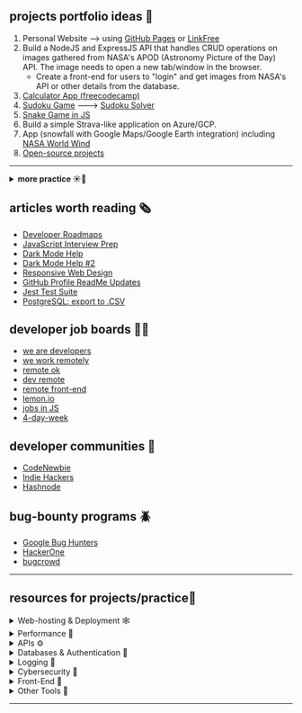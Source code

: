## projects portfolio ideas 🌳

1. Personal Website --> using [GitHub Pages](https://pages.github.com/) or [LinkFree](https://linkfree.io/)
2. Build a NodeJS and ExpressJS API that handles CRUD operations on images gathered from NASA's APOD (Astronomy Picture of the Day) API. The image needs to open a new tab/window in the browser.
   - Create a front-end for users to "login" and get images from NASA's API or other details from the database.
3. [Calculator App (freecodecamp)](https://www.freecodecamp.org/news/javascript-dom-build-a-calculator-app)
4. [Sudoku Game](https://youtu.be/xpsm3tOLTVE) ---> [Sudoku Solver](https://youtu.be/F1vKV8fR1Os)
5. [Snake Game in JS](https://www.freecodecamp.org/news/how-to-build-a-snake-game-in-javascript/)
6. Build a simple Strava-like application on Azure/GCP.
7. App (snowfall with Google Maps/Google Earth integration) including [NASA World Wind](https://worldwind.arc.nasa.gov/)
8. [Open-source projects](https://goodfirstissue.dev/)

---
<details>
   <summary><b> more practice ☀️🌙 </b></summary>

- [freecodecamp projects for beginners](https://www.freecodecamp.org/news/javascript-projects-for-beginners/)
- [Number Guessing Game in JS](https://www.youtube.com/watch?v=2cQUkYU8AmI)
- [5 Projects You Can Build In A Week](https://www.youtube.com/watch?v=oluY633rkgI)
- [Programming Puzzles](https://medium.com/techie-delight/top-25-programming-puzzles-and-brain-teasers-dac17b41e94a)
- [React Native projects](https://livecodestream.dev/post/10-amazing-react-native-project-ideas/)
- [CSS Games](https://dev.to/devmount/8-games-to-learn-css-the-fun-way-4e0f)
- [Python projects](https://livecodestream.dev/post/10-crazy-cool-project-ideas-for-python-developers/)
- [Frontend Mentor](https://www.frontendmentor.io/)
   </details>

## articles worth reading 🗞️
- [Developer Roadmaps](https://roadmap.sh/)
- [JavaScript Interview Prep](https://www.freecodecamp.org/news/javascript-interview-prep-cheatsheet/)
- [Dark Mode Help](https://livecodestream.dev/post/a-better-approach-to-dark-mode-on-your-website/)
- [Dark Mode Help #2](https://www.geeksforgeeks.org/how-to-make-dark-mode-for-websites-using-html-css-javascript/)
- [Responsive Web Design](https://www.smashingmagazine.com/2011/01/guidelines-for-responsive-web-design)
- [GitHub Profile ReadMe Updates](https://www.sitepoint.com/github-profile-readme/)
- [Jest Test Suite](https://codewithhugo.com/run-skip-single-jest-test/)
- [PostgreSQL: export to .CSV](https://dataschool.com/learn-sql/how-to-export-data-to-csv-or-excel/)

## developer job boards 🧑‍💻 
- [we are developers](https://www.wearedevelopers.com/)
- [we work remotely](https://weworkremotely.com/)
- [remote ok](https://remoteok.com/)
- [dev remote](https://devremote.io/)
- [remote front-end](https://www.remotefrontendjobs.com/)
- [lemon.io](https://lemon.io/)
- [jobs in JS](https://jobsinjs.com/)
- [4-day-week](https://4dayweek.io/)

## developer communities 🌳
- [CodeNewbie](https://community.codenewbie.org/)
- [Indie Hackers](https://www.indiehackers.com/)
- [Hashnode](https://hashnode.com/) 

## bug-bounty programs 🪲
- [Google Bug Hunters](https://bughunters.google.com/)
- [HackerOne](https://bughunters.google.com/)
- [bugcrowd](https://www.bugcrowd.com/bug-bounty-list/)

---
## resources for projects/practice📃 

   <details>
   <summary> Web-hosting & Deployment 🕸️ </summary> 
   <br>
      <li> <a href="https://vercel.com/">Vercel</a> </li>
      <li> <a href="https://railway.app/">railway</a> </li>
      <li> <a href="https://fly.io/">fly.io</a> </li>
      <li> <a href="https://console.cloud.google.com">Google Cloud Platform</a> </li>
      <li> <a href="https://azure.microsoft.com/en-us">Microsoft Azure</a> </li>
   </details>
   
   <details>
   <summary> Performance 🎩 </summary>
   <br>
   <li> <a href="https://webassembly.org/">WebAssembly</a> </li>
   </details>

   <details>
   <summary> APIs ⚙️ </summary>
   <br>

      <li> <a href="https://publicapis.dev/">Public APIs</a> </li>
      <li> <a href="https://mockoon.com/">Mockoon</a> </li>
   </details>

   <details>
   <summary> Databases & Authentication 🔎 </summary>
   <br>

      <li> <a href="https://supabase.com/">supabase</a> </li>
      <li> <a href="https://mockaroo.com">Mockaroo</a> </li>
   </details>
   
   <details>
   <summary> Logging 🧻 </summary>
   <br>

      <li> <a href="https://axiom.co/">axiom</a> </li>
   </details>

   <details>
   <summary> Cybersecurity 🦺 </summary>
   <br>

      <li> <a href="https://www.youtube.com/watch?v=ypNKKYUJE5o">JavaScript Security</a> </li>
   </details>

   <details>
    <summary> Front-End 📄 </summary>
   <br>
      <li> <a href="https://www.xml-sitemaps.com">XML Sitemap for SEO</a> </li>
      <li> <a href="https://answerthepublic.com">Keywords Search Tool</a> </li>
      <li> <a href="https://www.brokenlinkcheck.com">Broken-Link Checking Tool</a> </li>
      <li> <a href="https://search.google.com/search-console/welcome">Google Search Console</a> </li>
      <li> <a href="https://marketingplatform.google.com/about/analytics">Google Analytics</a> </li>
      <li> <a href="https://www.lipsum.com">Lorem Ipsum</a> </li>
      <li> <a href="https://picsum.photos">Lorem Picsum</a> </li>
      <li> <a href="https://validator.w3.org/">Markup Validator</a> </li>
   
   <details>
      <summary> Accessibility 🦿 </summary>
   <br>
      <li> <a href="https://webaim.org/resources/contrastchecker/">Contrast Checker</a> </li>
      <li> <a href="https://www.funkify.org/#:~:text=Funkify%20is%20an%20extension%20for,welcome%20you%20to%20our%20site">Funkify</a> </li>
      <li> <a href="https://chrome.google.com/webstore/detail/lighthouse/blipmdconlkpinefehnmjammfjpmpbjk?hl=en">Lighthouse</a> </li>
      <li> <a href="https://udacity.github.io/ud891/lesson3-semantics-built-in/02-chromevox-lite/">Chromevox Lite</a> </li>
   </details>
      
   <details>
   <summary> Icons & Colors 🟥 🟩 🟦 </summary>
   <br>
      <li> <a href="https://fontawesome.com/">Font Awesome</a> </li>
      <li> <a href="https://realfavicongenerator.net">Icon Generator</a> </li>
      <li> <a href="https://icones.js.org">Icones</a> </li>
      <li> <a href="https://colorhunt.co/">Color Hunt</a> </li>
   </details>
   </details>
   
   <details>
   <summary> Other Tools 🔮</summary>
   <br>
      <li> <a href="https://npmtrends.com/">NPM Trends</a></li>
      <li> <a href="https://regex101.com">RegEx 101</a></li>
      <li> <a href="https://ihateregex.io/">iHateRegEx</a></li>
      <li> <a href="https://www.bigocheatsheet.com/">Big-O-CheatSheet</a> </li>
      <li> <a href="https://crontab.guru/">cron expressions</a></li>
      <li> <a href="https://www.yougetsignal.com/">You Get Signal</a></li>
      <li> <a href="https://www.desmos.com/">Graph Calculator</a></li>
   </details>

---
